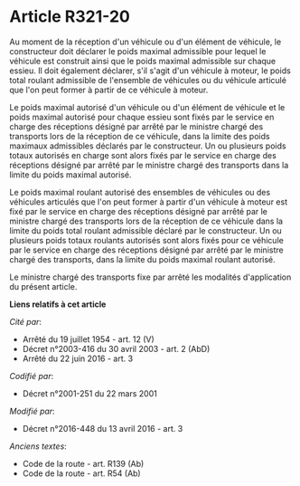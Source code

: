 # Article R321-20

Au moment de la réception d'un véhicule ou d'un élément de véhicule, le constructeur doit déclarer le poids maximal
admissible pour lequel le véhicule est construit ainsi que le poids maximal admissible sur chaque essieu. Il doit également
déclarer, s'il s'agit d'un véhicule à moteur, le poids total roulant admissible de l'ensemble de véhicules ou du véhicule
articulé que l'on peut former à partir de ce véhicule à moteur. 

Le poids maximal autorisé d'un véhicule ou d'un élément de véhicule et le poids maximal autorisé pour chaque essieu sont
fixés par               le service en charge des réceptions désigné par arrêté par le ministre chargé des transports lors de
la réception de ce véhicule, dans la limite des poids maximaux admissibles déclarés par le constructeur. Un ou plusieurs
poids totaux autorisés en charge sont alors fixés par               le service en charge des réceptions désigné par arrêté
par le ministre chargé des transports dans la limite du poids maximal autorisé. 

Le poids maximal roulant autorisé des ensembles de véhicules ou des véhicules articulés que l'on peut former à partir d'un
véhicule à moteur est fixé par               le service en charge des réceptions désigné par arrêté par le ministre chargé
des transports lors de la réception de ce véhicule dans la limite du poids total roulant admissible déclaré par le
constructeur. Un ou plusieurs poids totaux roulants autorisés sont alors fixés pour ce véhicule par               le service
en charge des réceptions désigné par arrêté par le ministre chargé des transports, dans la limite du poids maximal roulant
autorisé. 

Le ministre chargé des transports fixe par arrêté les modalités d'application du présent article.

**Liens relatifs à cet article**

_Cité par_:

  - Arrêté du 19 juillet 1954 - art. 12 (V)
  - Décret n°2003-416 du 30 avril 2003 - art. 2 (AbD)
  - Arrêté du 22 juin 2016 - art. 3

_Codifié par_:

  - Décret n°2001-251 du 22 mars 2001

_Modifié par_:

  - Décret n°2016-448 du 13 avril 2016 - art. 3

_Anciens textes_:

  - Code de la route - art. R139 (Ab)
  - Code de la route - art. R54 (Ab)
